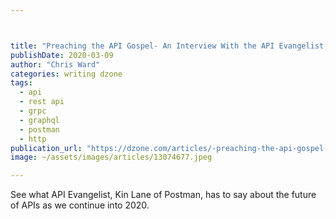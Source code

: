 ```yaml
---



title: "Preaching the API Gospel- An Interview With the API Evangelist, Kin Lane of..."
publishDate: 2020-03-09
author: "Chris Ward"
categories: writing dzone
tags: 
  - api
  - rest api
  - grpc
  - graphql
  - postman
  - http
publication_url: "https://dzone.com/articles/-preaching-the-api-gospel-an-interview-with-the-ap"
image: ~/assets/images/articles/13074677.jpeg

---
```

See what API Evangelist, Kin Lane of Postman, has to say about the future of APIs as we continue into 2020.


